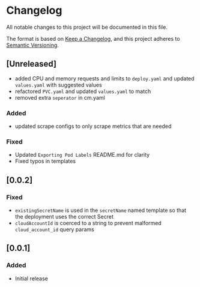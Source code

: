 # Changelog

All notable changes to this project will be documented in this file.

The format is based on [Keep a Changelog](https://keepachangelog.com/en/1.0.0/),
and this project adheres to [Semantic Versioning](https://semver.org/spec/v2.0.0.html).


## [Unreleased]
- added CPU and memory requests and limits to `deploy.yaml` and updated `values.yaml` with suggested values
- refactored `PVC.yaml` and updated `values.yaml` to match
- removed extra `seperator` in cm.yaml

### Added
-  updated scrape configs to only scrape metrics that are needed

### Fixed
- Updated `Exporting Pod Labels` README.md for clarity
- Fixed typos in templates

## [0.0.2]

### Fixed
- `existingSecretName` is used in the `secretName` named template so that the deployment uses the correct Secret
- `cloudAccountId` is coerced to a string to prevent malformed `cloud_account_id` query params

## [0.0.1]

### Added
- Initial release

